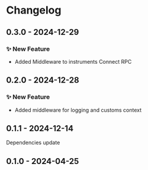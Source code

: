 # Changelog

## 0.3.0 - 2024-12-29

### ✨ New Feature

- Added Middleware to instruments Connect RPC

## 0.2.0 - 2024-12-28

### ✨ New Feature

- Added middleware for logging and customs context

## 0.1.1 - 2024-12-14

Dependencies update

## 0.1.0 - 2024-04-25
